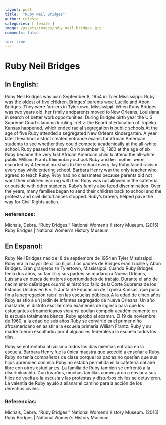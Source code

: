 ```yaml
---
layout: post
title:  "Ruby Neil Bridges"
author: celeste
categories: [ female ]
image: /assets/images/ruby_neil_bridges.jpg
comments: false

toc: true
---
```

<!-- English Section -->
# Ruby Neil Bridges

## In English: 
Ruby Nell Bridges was born September 8, 1954 in Tyler Mississippi. Ruby was the oldest of five children. Bridges’ parents were Lucille and Abon Bridges. They were farmers in Tylertown, Mississippi. When Ruby Bridges was two years old, her family andparents moved to New Orleans, Louisiana in search of better work opportunities. During Bridges birth year the U.S Supreme Court’s landmark ruling in B v. the Board of Education of Topeka Kansas happened, which ended racial segregation in public schools.At the age of five Ruby attended a segregated New Orleans kindergarten. A year later theschool district created entrance exams for African American students to see whether they could compete academically at the all-white school. Ruby passed the exam. On November 19, 1960 at the age of six Ruby became the very first African American child to attend the all-white public William Frantz Elementary school. Ruby and her mother were escorted by 4 federal marshals to the school every day.Ruby faced racism every day while entering school. Barbara Henry was the only teacher who agreed to teach Ruby. Ruby had no classmates because parents did not want their children learning with her. Ruby was not allowed in the cafeteria or outside with other students. Ruby’s family also faced discrimination. Over the years, many families began to send their children back to school and the protests and civil disturbances stopped. Ruby’s bravery helped pave the way for Civil Rights action.

### References:
Michals, Debra. “Ruby Bridges.” National Women’s History Museum. (2015) Ruby Bridges | National Women's History Museum

<!-- Spanish Section -->
## En Espanol: 
Ruby Nell Bridges nació el 8 de septiembre de 1954 en Tyler Mississippi. Ruby era la mayor de cinco hijos. Los padres de Bridges eran Lucille y Abon Bridges. Eran granjeros en Tylertown, Mississippi. Cuando Ruby Bridges tenía dos años, su familia y sus padres se mudaron a Nueva Orleans, Luisiana en busca de mejores oportunidades de trabajo. Durante el año de nacimiento deBridges ocurrió el histórico fallo de la Corte Suprema de los Estados Unidos en B v. la Junta de Educación de Topeka Kansas, que puso fin a la segregación racial en las escuelas públicas. A la edad de cinco años Ruby asistió a un jardín de infantes segregado de Nueva Orleans. Un año mástarde, el distrito escolar creó exámenes de ingreso para que los estudiantes afroamericanos vieransi podían competir académicamente en la escuela totalmente blanca. Ruby aprobó el examen. El 19 de noviembre de 1960, a la edad de seis años Ruby se convirtió en el primer niño afroamericano en asistir a la escuela primaria William Frantz. Ruby y su madre fueron escoltados por 4 alguaciles federales a la escuela todos los días.

Ruby se enfrentaba al racismo todos los días mientras entraba en la escuela. Barbara Henry fue la única maestra que accedió a enseñar a Ruby. Ruby no tenía compañeros de clase porque los padres no querían que sus hijos aprendien con ella. Ruby no estaba permitida en la cafetería oal aire libre con otros estudiantes. La familia de Ruby también se enfrentó a la discriminación. Con los años, muchas familias comenzaron a enviar a sus hijos de vuelta a la escuela y las protestas y disturbios civiles se detuvieron. La valentía de Ruby ayudó a allanar el camino para la acción de los derechos civiles.

### Referencias:
Michals, Debra. “Ruby Bridges.” National Women’s History Museum. (2015) Ruby Bridges | National Women's History Museum